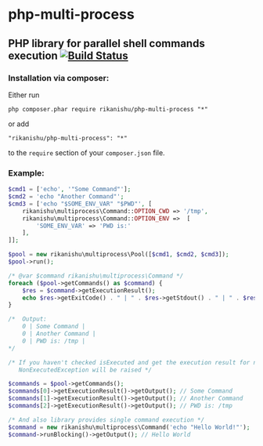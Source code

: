 # php-multi-process #
PHP library for parallel shell commands execution
[![Build Status](https://travis-ci.org/Rikanishu/php-multi-process.svg?branch=master)](https://travis-ci.org/Rikanishu/php-multi-process)
-----

### Installation via composer: ###
Either run

```
php composer.phar require rikanishu/php-multi-process "*"
```

or add

```
"rikanishu/php-multi-process": "*"
```

to the ```require``` section of your ```composer.json``` file.

### Example: ###

```php
$cmd1 = ['echo', '"Some Command"'];
$cmd2 = 'echo "Another Command"';
$cmd3 = ['echo "$SOME_ENV_VAR" "$PWD"', [
    rikanishu\multiprocess\Command::OPTION_CWD => '/tmp',
    rikanishu\multiprocess\Command::OPTION_ENV =>  [
        'SOME_ENV_VAR' => 'PWD is:'
    ],
]];

$pool = new rikanishu\multiprocess\Pool([$cmd1, $cmd2, $cmd3]);
$pool->run();

/* @var $command rikanishu\multiprocess\Command */
foreach ($pool->getCommands() as $command) {
    $res = $command->getExecutionResult();
    echo $res->getExitCode() . " | " . $res->getStdout() . " | " . $res->getStderr() . "\n";
}

/*  Output:
    0 | Some Command |
    0 | Another Command |
    0 | PWD is: /tmp |
*/

/* If you haven't checked isExecuted and get the execution result for non-executed command,
   NonExecutedException will be raised */

$commands = $pool->getCommands();
$commands[0]->getExecutionResult()->getOutput(); // Some Command
$commands[1]->getExecutionResult()->getOutput(); // Another Command
$commands[2]->getExecutionResult()->getOutput(); // PWD is: /tmp

/* And also library provides single command execution */
$command = new rikanishu\multiprocess\Command('echo "Hello World!"');
$command->runBlocking()->getOutput(); // Hello World
```
